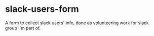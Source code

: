 # slack-users-form

A form to collect slack users' info, done as volunteering work for slack group I'm part of. 
